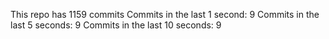 This repo has 1159 commits
Commits in the last 1 second: 9
Commits in the last 5 seconds: 9
Commits in the last 10 seconds: 9
